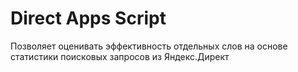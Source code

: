 # Direct Apps Script
Позволяет оценивать эффективность отдельных слов на основе статистики поисковых запросов из Яндекс.Директ
